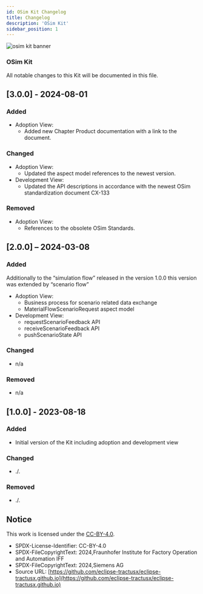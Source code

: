 ```yaml
---
id: OSim Kit Changelog
title: Changelog
description: 'OSim Kit'
sidebar_position: 1
---
```


![osim kit banner](@site/static/img/kits/osim/osim-kit-logo.drawio.svg)

### OSim Kit

All notable changes to this Kit will be documented in this file.

## [3.0.0] - 2024-08-01

### Added

- Adoption View:
  - Added new Chapter Product documentation with a link to the document.

### Changed

- Adoption View:
  - Updated the aspect model references to the newest version.
- Development View:
  - Updated the API descriptions in accordance with the newest OSim standardization document CX-133

### Removed

- Adoption View:
  - References to the obsolete OSim Standards.

## [2.0.0] – 2024-03-08

### Added

Additionally to the “simulation flow” released in the version 1.0.0 this version was extended by “scenario flow”

- Adoption View:
  - Business process for scenario related data exchange
  - MaterialFlowScenarioRequest aspect model
- Development View:
  - requestScenarioFeedback API
  - receiveScenarioFeedback API
  - pushScenarioState API

### Changed

- n/a

### Removed

- n/a

## [1.0.0] - 2023-08-18

### Added

- Initial version of the Kit including adoption and development view

### Changed

- ./.

### Removed

- ./.

## Notice

This work is licensed under the [CC-BY-4.0](https://creativecommons.org/licenses/by/4.0/legalcode).

- SPDX-License-Identifier: CC-BY-4.0
- SPDX-FileCopyrightText: 2024,Fraunhofer Institute for Factory Operation and Automation IFF
- SPDX-FileCopyrightText: 2024,Siemens AG
- Source URL: [https://github.com/eclipse-tractusx/eclipse-tractusx.github.io](https://github.com/eclipse-tractusx/eclipse-tractusx.github.io)

